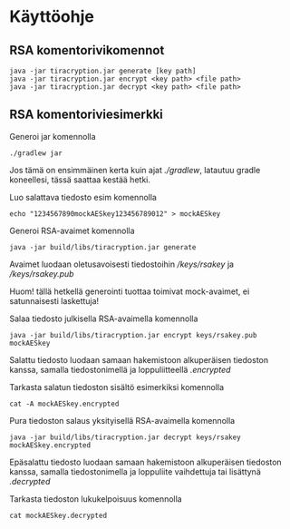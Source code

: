 # Käyttöohje
## RSA komentorivikomennot

```
java -jar tiracryption.jar generate [key path]
java -jar tiracryption.jar encrypt <key path> <file path>
java -jar tiracryption.jar decrypt <key path> <file path>
```

## RSA komentoriviesimerkki

Generoi jar komennolla 
```
./gradlew jar 
```
Jos tämä on ensimmäinen kerta kuin ajat _./gradlew_, latautuu gradle koneellesi, tässä saattaa kestää hetki.

Luo salattava tiedosto esim komennolla
```
echo "1234567890mockAESkey123456789012" > mockAESkey
```

Generoi RSA-avaimet komennolla
```
java -jar build/libs/tiracryption.jar generate
```
Avaimet luodaan oletusavoisesti tiedostoihin _/keys/rsakey_ ja _/keys/rsakey.pub_

Huom! tällä hetkellä generointi tuottaa toimivat mock-avaimet, ei satunnaisesti laskettuja!

Salaa tiedosto julkisella RSA-avaimella komennolla
```
java -jar build/libs/tiracryption.jar encrypt keys/rsakey.pub mockAESkey
```
Salattu tiedosto luodaan samaan hakemistoon alkuperäisen tiedoston kanssa, samalla tiedostonimellä ja loppuliitteellä _.encrypted_

Tarkasta salatun tiedoston sisältö esimerkiksi komennolla
```
cat -A mockAESkey.encrypted
```

Pura tiedoston salaus yksityisellä RSA-avaimella komennolla
```
java -jar build/libs/tiracryption.jar decrypt keys/rsakey mockAESkey.encrypted
```
Epäsalattu tiedosto luodaan samaan hakemistoon alkuperäisen tiedoston kanssa, samalla tiedostonimella ja loppuliite vaihdettuja tai lisättynä _.decrypted_

Tarkasta tiedoston lukukelpoisuus komennolla
```
cat mockAESkey.decrypted
```


